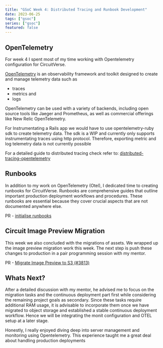 ```yaml
---
title: "GSoC Week 4: Distributed Tracing and Runbook Development"
date: 2023-06-25
tags: ["gsoc"]
series: ["gsoc"]
featured: false
---
```


## OpenTelemetry

For week 4 I spent most of my time working with Opentelemetry configuration for CircuitVerse.

[OpenTelemetry](https://opentelemetry.io/) is an observability framework and toolkit designed to create and manage
telemetry data such as

- traces
- metrics and
- logs

OpenTelemetry can be used with a variety of backends, including open source
tools like Jaeger and Prometheus, as well as commercial offerings like New Relic OpenTelemetry.

For Instrumentating a Rails app we would have to use opentelemetry-ruby sdk to create telemetry data. The sdk is a WIP and
currently only supports instrumentating traces using http protocol.
Therefore, exporting metric and log telemetry data is not currently possible

For a detailed guide to distributed tracing check refer to: [distributed-tracing-opentelemetry](/blog/distributed-tracing-opentelemetry)

## Runbooks

In addition to my work on OpenTelemetry (Otel), I dedicated time to creating runbooks for CircuitVerse.
Runbooks are comprehensive guides that outline important production deployment workflows and procedures.
These runbooks are essential because they cover crucial aspects that are not documented anywhere else.

PR - [initialise runbooks](https://github.com/CircuitVerse/infra/pull/3)

## Circuit Image Preview Migration

This week we also concluded with the migrations of assets.
We wrapped up the image preview migration work this week. The next step is push these changes to production in a pair programming session
with my mentor.

PR - [Migrate Image Preview to S3 (#3813)](https://github.com/CircuitVerse/CircuitVerse/pull/3813)

## Whats Next?

After a detailed discussion with my mentor, he advised me to focus on the migration tasks and the continuous deployment part
first while considering the remaining project goals as secondary.
Since these tasks require additional RAM usage, it is advisable to incorporate them once we have migrated to object storage and
established a stable continuous deployment workflow. Hence we will be integrating the monit configuration and OTEL setup at a later stage.

Honestly, I really enjoyed diving deep into server management and monitoring using Opentelemetry.
This experience taught me a great deal about handling production deployments
